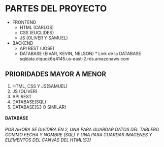 # PARTES DEL PROYECTO

* FRONTEND
  * HTML (CARLOS)
  * CSS (EUCLIDES)
  * JS (OLIVER Y SAMUEL)
* BACKEND
  * API REST (JOSE)
  * DATABASE (EIVAR, KEVIN, NELSON)   * Link de la DATABASE sqldata.ctquqk6q4145.us-east-2.rds.amazonaws.com

## PRIORIDADES MAYOR A MENOR
1. HTML, CSS Y JS(SAMUEL)
2. JS (OLIVER)
3. API REST
4. DATABASE(SQL)
5. DATABASE(S3 O SIMILAR)
   
#### DATABASE
###### POR AHORA SE DIVIDIRA EN 2, UNA PARA GUARDAR DATOS DEL TABLERO COMMO FECHA Y NOMBRE (SQL) Y UNA PARA GUARDAR IMAGENES Y ELEMENTOS DEL CANVAS DEL HTML(S3)
   
